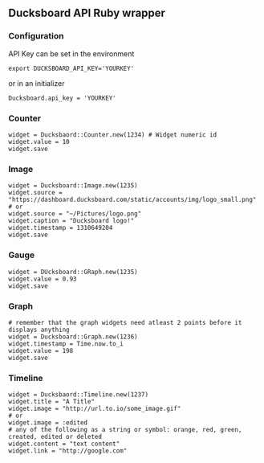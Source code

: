 ## Ducksboard API Ruby wrapper

### Configuration

API Key can be set in the environment

    export DUCKSBOARD_API_KEY='YOURKEY'

or in an initializer

    Ducksboard.api_key = 'YOURKEY'

### Counter

    widget = Ducksbaord::Counter.new(1234) # Widget numeric id
    widget.value = 10
    widget.save

### Image

    widget = Ducksboard::Image.new(1235)
    widget.source = "https://dashboard.ducksboard.com/static/accounts/img/logo_small.png"
    # or
    widget.source = "~/Pictures/logo.png"
    widget.caption = "Ducksboard logo!"
    widget.timestamp = 1310649204
    widget.save

### Gauge

    widget = DUcksboard::GRaph.new(1235)
    widget.value = 0.93
    widget.save

### Graph

    # remember that the graph widgets need atleast 2 points before it displays anything
    widget = Ducksboard::Graph.new(1236)
    widget.timestamp = Time.now.to_i
    widget.value = 198
    widget.save

### Timeline

    widget = Ducksbaord::Timeline.new(1237)
    widget.title = "A Title"
    widget.image = "http://url.to.io/some_image.gif"
    # or
    widget.image = :edited
    # any of the following as a string or symbol: orange, red, green, created, edited or deleted
    widget.content = "text content"
    widget.link = "http://google.com"
